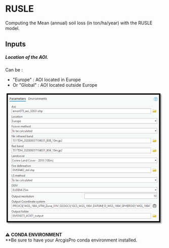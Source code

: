# RUSLE

Computing the Mean (annual) soil loss (in ton/ha/year) with the RUSLE model.

## Inputs

##### Location of the AOI.
Can be :
- "Europe" : AOI located in Europe
- Or "Global" : AOI located outside Europe


![Arcgis  pro toolbox](static/Arcgis_pro_Toolbox.PNG)


:warning: **CONDA ENVIRONMENT**  
**Be sure to have your ArcgisPro conda environment installed.
